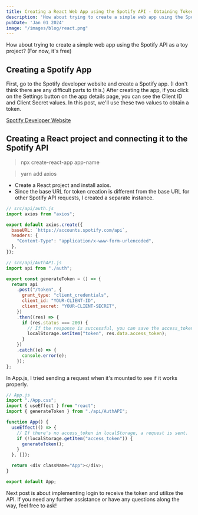 ```yaml
---
title: Creating a React Web App using the Spotify API - Obtaining Token (1)
description: 'How about trying to create a simple web app using the Spotify API as a toy project?'
pubDate: 'Jan 01 2024'
image: "/images/blog/react.png"
---
```


How about trying to create a simple web app using the Spotify API as a toy project? (For now, it's free)

## Creating a Spotify App

First, go to the Spotify developer website and create a Spotify app. (I don't think there are any difficult parts to this.) After creating the app, if you click on the Settings button on the app details page, you can see the Client ID and Client Secret values. In this post, we'll use these two values to obtain a token.

[Spotify Developer Website](https://developer.spotify.com/documentation/web-api)

## Creating a React project and connecting it to the Spotify API

> npx create-react-app app-name

> yarn add axios

- Create a React project and install axios.
- Since the base URL for token creation is different from the base URL for other Spotify API requests, I created a separate instance.

```js
// src/api/auth.js
import axios from "axios";

export default axios.create({
  baseURL: `https://accounts.spotify.com/api`,
  headers: {
    "Content-Type": "application/x-www-form-urlencoded",
  },
});
```

```js
// src/api/AuthAPI.js
import api from "./auth";

export const generateToken = () => {
  return api
    .post("/token", {
      grant_type: "client_credentials",
      client_id: "YOUR-CLIENT-ID",
      client_secret: "YOUR-CLIENT-SECRET",
    })
    .then((res) => {
      if (res.status === 200) {
        // If the response is successful, you can save the access_token to localStorage for now.
        localStorage.setItem("token", res.data.access_token);
      }
    })
    .catch((e) => {
      console.error(e);
    });
};
```

In App.js, I tried sending a request when it's mounted to see if it works properly.

```js
// App.js
import "./App.css";
import { useEffect } from "react";
import { generateToken } from "./api/AuthAPI";

function App() {
  useEffect(() => {
    // If there's no access_token in localStorage, a request is sent.
    if (!localStorage.getItem("access_token")) {
      generateToken();
    }
  }, []);

  return <div className="App"></div>;
}

export default App;
```

<!-- ![TINO-Seungjun Lee - api response](./image-1.png) -->

Next post is about implementing login to receive the token and utilize the API. If you need any further assistance or have any questions along the way, feel free to ask!
